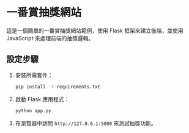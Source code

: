 # 一番賞抽獎網站

這是一個簡單的一番賞抽獎網站範例，使用 Flask 框架來建立後端，並使用 JavaScript 來處理前端的抽獎邏輯。

## 設定步驟

1. 安裝所需套件：
    ```bash
    pip install -r requirements.txt
    ```

2. 啟動 Flask 應用程式：
    ```bash
    python app.py
    ```

3. 在瀏覽器中訪問 `http://127.0.0.1:5000` 來測試抽獎功能。